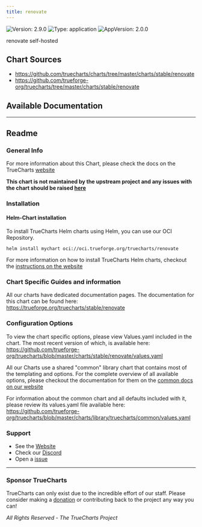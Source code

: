```yaml
---
title: renovate
---
```


![Version: 2.9.0](https://img.shields.io/badge/Version-2.9.0-informational?style=flat-square) ![Type: application](https://img.shields.io/badge/Type-application-informational?style=flat-square) ![AppVersion: 2.0.0](https://img.shields.io/badge/AppVersion-2.0.0-informational?style=flat-square)

renovate self-hosted

## Chart Sources

- https://github.com/truecharts/charts/tree/master/charts/stable/renovate
- https://github.com/trueforge-org/truecharts/tree/master/charts/stable/renovate

## Available Documentation



---

## Readme


### General Info

For more information about this Chart, please check the docs on the TrueCharts [website](https://trueforge.org/truecharts/stable/renovate)

**This chart is not maintained by the upstream project and any issues with the chart should be raised [here](https://github.com/trueforge-org/truecharts/issues/new/choose)**

### Installation

#### Helm-Chart installation

To install TrueCharts Helm charts using Helm, you can use our OCI Repository.

`helm install mychart oci://oci.trueforge.org/truecharts/renovate`

For more information on how to install TrueCharts Helm charts, checkout the [instructions on the website](https://trueforge.org/truecharts/guides/)

### Chart Specific Guides and information

All our charts have dedicated documentation pages.
The documentation for this chart can be found here:
https://trueforge.org/truecharts/stable/renovate

### Configuration Options

To view the chart specific options, please view Values.yaml included in the chart.
The most recent version of which, is available here: https://github.com/trueforge-org/truecharts/blob/master/charts/stable/renovate/values.yaml

All our Charts use a shared "common" library chart that contains most of the templating and options.
For the complete overview of all available options, please checkout the documentation for them on the [common docs on our website](https://trueforge.org/truecharts-common/)

For information about the common chart and all defaults included with it, please review its values.yaml file available here: https://github.com/trueforge-org/truecharts/blob/master/charts/library/truecharts/common/values.yaml

### Support

- See the [Website](https://truecharts.org)
- Check our [Discord](https://discord.gg/tVsPTHWTtr)
- Open a [issue](https://github.com/trueforge-org/truecharts/issues/new/choose)

---

### Sponsor TrueCharts

TrueCharts can only exist due to the incredible effort of our staff.
Please consider making a [donation](https://trueforge.org/general/sponsor/) or contributing back to the project any way you can!

_All Rights Reserved - The TrueCharts Project_
